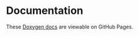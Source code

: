 # Documentation

These [Doxygen docs](https://bxparks.github.io/AceCommon/html/) are
viewable on GitHub Pages.
